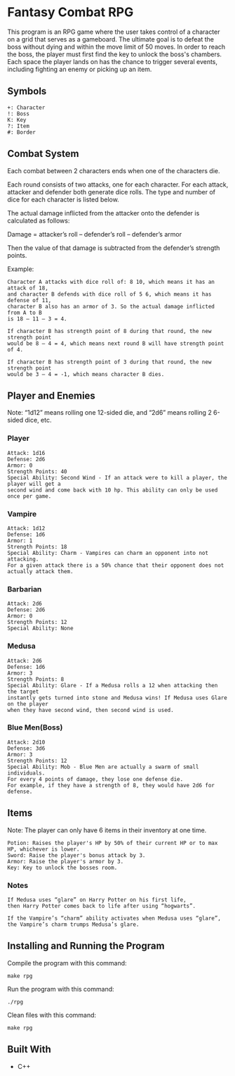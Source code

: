 # Fantasy Combat RPG

This program is an RPG game where the user takes control of a character on a grid that serves as a gameboard. The ultimate goal is to defeat the boss without dying and within the move limit of 50 moves. In order to reach the boss, the player must first find the key to unlock the boss's chambers. Each space the player lands on has the chance to trigger several events, including fighting an enemy or picking up an item.

## Symbols
```
+: Character
!: Boss
K: Key
?: Item
#: Border
```

## Combat System

Each combat between 2 characters ends when one of the characters die.

Each round consists of two attacks, one for each character. For each attack, attacker and defender both generate dice rolls. The type and number of dice for each character is listed below.

The actual damage inflicted from the attacker onto the defender is calculated as follows:

Damage = attacker’s roll – defender’s roll – defender’s armor

Then the value of that damage is subtracted from the defender’s strength points.


Example: 
```
Character A attacks with dice roll of: 8 10, which means it has an attack of 18,
and character B defends with dice roll of 5 6, which means it has defense of 11,
character B also has an armor of 3. So the actual damage inflicted from A to B
is 18 – 11 – 3 = 4.

If character B has strength point of 8 during that round, the new strength point
would be 8 – 4 = 4, which means next round B will have strength point of 4.

If character B has strength point of 3 during that round, the new strength point 
would be 3 – 4 = -1, which means character B dies.
```

## Player and Enemies

Note: “1d12” means rolling one 12-sided die, and “2d6” means rolling 2 6-sided dice, etc.

### Player
```
Attack: 1d16
Defense: 2d6
Armor: 0
Strength Points: 40
Special Ability: Second Wind - If an attack were to kill a player, the player will get a 
second wind and come back with 10 hp. This ability can only be used once per game.
```

### Vampire
```
Attack: 1d12
Defense: 1d6
Armor: 1
Strength Points: 18
Special Ability: Charm - Vampires can charm an opponent into not attacking. 
For a given attack there is a 50% chance that their opponent does not actually attack them.
```

### Barbarian
```
Attack: 2d6
Defense: 2d6
Armor: 0
Strength Points: 12
Special Ability: None
```

### Medusa
```
Attack: 2d6
Defense: 1d6
Armor: 3
Strength Points: 8
Special Ability: Glare - If a Medusa rolls a 12 when attacking then the target 
instantly gets turned into stone and Medusa wins! If Medusa uses Glare on the player 
when they have second wind, then second wind is used.
```

### Blue Men(Boss)
```
Attack: 2d10
Defense: 3d6
Armor: 3
Strength Points: 12
Special Ability: Mob - Blue Men are actually a swarm of small individuals. 
For every 4 points of damage, they lose one defense die. 
For example, if they have a strength of 8, they would have 2d6 for defense.
```

## Items
Note: The player can only have 6 items in their inventory at one time.
```
Potion: Raises the player's HP by 50% of their current HP or to max HP, whichever is lower.
Sword: Raise the player's bonus attack by 3.
Armor: Raise the player's armor by 3.
Key: Key to unlock the bosses room.
```

### Notes

    If Medusa uses “glare” on Harry Potter on his first life, 
    then Harry Potter comes back to life after using “hogwarts”.
    
    If the Vampire’s “charm” ability activates when Medusa uses “glare”, 
    the Vampire’s charm trumps Medusa’s glare.

## Installing and Running the Program

Compile the program with this command:

```
make rpg
```

Run the program with this command:

```
./rpg
```

Clean files with this command:

```
make rpg
```

## Built With

* C++
